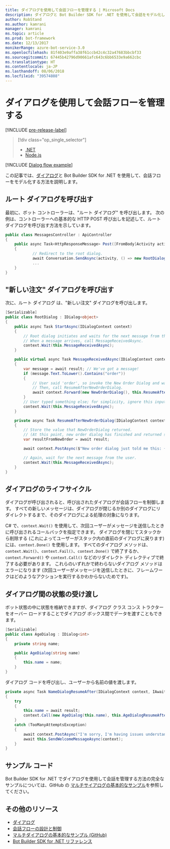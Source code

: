 ```yaml
---
title: ダイアログを使用して会話フローを管理する | Microsoft Docs
description: ダイアログと Bot Builder SDK for .NET を使用して会話をモデル化し、会話フローを管理する方法について説明します。
author: RobStand
ms.author: kamrani
manager: kamrani
ms.topic: article
ms.prod: bot-framework
ms.date: 12/13/2017
monikerRange: azure-bot-service-3.0
ms.openlocfilehash: 81f403e9affa38f61ccb42c4c32a47683bbcbf33
ms.sourcegitcommit: 67445b42796d90661afc643c6bb6533e9a662cbc
ms.translationtype: HT
ms.contentlocale: ja-JP
ms.lasthandoff: 08/06/2018
ms.locfileid: "39574808"
---
```

# <a name="manage-conversation-flow-with-dialogs"></a>ダイアログを使用して会話フローを管理する

[!INCLUDE [pre-release-label](../includes/pre-release-label-v3.md)]

> [!div class="op_single_selector"]
> - [.NET](../dotnet/bot-builder-dotnet-manage-conversation-flow.md)
> - [Node.js](../nodejs/bot-builder-nodejs-dialog-manage-conversation-flow.md)

[!INCLUDE [Dialog flow example](../includes/snippet-dotnet-manage-conversation-flow-intro.md)]

この記事では、[ダイアログ](bot-builder-dotnet-dialogs.md)と Bot Builder SDK for .NET を使用して、会話フローをモデル化する方法を説明します。 

## <a name="invoke-the-root-dialog"></a>ルート ダイアログを呼び出す

最初に、ボット コントローラーは、"ルート ダイアログ" を呼び出します。 次の例は、コントローラーへの基本的な HTTP POST 呼び出しを記述して、ルート ダイアログを呼び出す方法を示しています。 

```cs
public class MessagesController : ApiController
{
    public async Task<HttpResponseMessage> Post([FromBody]Activity activity)
    {
            // Redirect to the root dialog.
            await Conversation.SendAsync(activity, () => new RootDialog()); 
            ...
    }
}
```

## <a name="invoke-the-new-order-dialog"></a>"新しい注文" ダイアログを呼び出す

次に、ルート ダイアログ は、"新しい注文" ダイアログを呼び出します。 

```cs
[Serializable]
public class RootDialog : IDialog<object>
{
    public async Task StartAsync(IDialogContext context)
    {
        // Root dialog initiates and waits for the next message from the user. 
        // When a message arrives, call MessageReceivedAsync.
        context.Wait(this.MessageReceivedAsync); 
    }

    public virtual async Task MessageReceivedAsync(IDialogContext context, IAwaitable<IMessageActivity> result)
    {
        var message = await result; // We've got a message!
        if (message.Text.ToLower().Contains("order"))
        {
            // User said 'order', so invoke the New Order Dialog and wait for it to finish.
            // Then, call ResumeAfterNewOrderDialog.
            await context.Forward(new NewOrderDialog(), this.ResumeAfterNewOrderDialog, message, CancellationToken.None);
        }
        // User typed something else; for simplicity, ignore this input and wait for the next message.
        context.Wait(this.MessageReceivedAsync);
    }

    private async Task ResumeAfterNewOrderDialog(IDialogContext context, IAwaitable<string> result)
    {
        // Store the value that NewOrderDialog returned. 
        // (At this point, new order dialog has finished and returned some value to use within the root dialog.)
        var resultFromNewOrder = await result;

        await context.PostAsync($"New order dialog just told me this: {resultFromNewOrder}");

        // Again, wait for the next message from the user.
        context.Wait(this.MessageReceivedAsync);
    }
}
```

## <a id="dialog-lifecycle"></a> ダイアログのライフサイクル

ダイアログが呼び出されると、呼び出されたダイアログが会話フローを制御します。 すべての新しいメッセージは、ダイアログが閉じるか別のダイアログにリダイレクトするまで、そのダイアログによる処理の対象になります。 

C# で、`context.Wait()` を使用して、次回ユーザーがメッセージを送信したときに呼び出されるコールバックを指定できます。 ダイアログを閉じてスタックから削除する (これによってユーザーがスタック内の直前のダイアログに戻ります) には、`context.Done()` を使用します。 すべてのダイアログ メソッドは、`context.Wait()`、`context.Fail()`、`context.Done()` で終了するか、`context.Forward()` や `context.Call()` などのリダイレクト ディレクティブで終了する必要があります。 これらのいずれかで終わらないダイアログ メソッドはエラーになります (次回ユーザーがメッセージを送信したときに、フレームワークはどのようなアクションを実行するかわからないためです)。

## <a name="passing-state-between-dialogs"></a>ダイアログ間の状態の受け渡し

ボット状態の中に状態を格納できますが、ダイアログ クラス コンス トラクターをオーバー ロードすることでダイアログ ボックス間でデータを渡すこともできます。

```cs
[Serializable]
public class AgeDialog : IDialog<int>
{
    private string name;

    public AgeDialog(string name)
    {
        this.name = name;
    }
}
 ```

ダイアログ コードを呼び出し、ユーザーから名前の値を渡します。

```cs
private async Task NameDialogResumeAfter(IDialogContext context, IAwaitable<string> result)
{
    try
    {
        this.name = await result;
        context.Call(new AgeDialog(this.name), this.AgeDialogResumeAfter);
    }
    catch (TooManyAttemptsException)
    {
        await context.PostAsync("I'm sorry, I'm having issues understanding you. Let's try again.");
        await this.SendWelcomeMessageAsync(context);
    }
}
```

## <a name="sample-code"></a>サンプル コード 

Bot Builder SDK for .NET でダイアログを使用して会話を管理する方法の完全なサンプルについては、GitHub の <a href="https://github.com/Microsoft/BotBuilder-Samples/tree/master/CSharp/core-BasicMultiDialog" target="_blank">マルチサイアログの基本的なサンプル</a>を参照してください。

## <a name="additional-resources"></a>その他のリソース

- [ダイアログ](bot-builder-dotnet-dialogs.md)
- [会話フローの設計と制御](../bot-service-design-conversation-flow.md)
- <a href="https://github.com/Microsoft/BotBuilder-Samples/tree/master/CSharp/core-BasicMultiDialog" target="_blank">マルチダイアログの基本的なサンプル (GitHub)</a>
- <a href="/dotnet/api/?view=botbuilder-3.11.0" target="_blank">Bot Builder SDK for .NET リファレンス</a>
